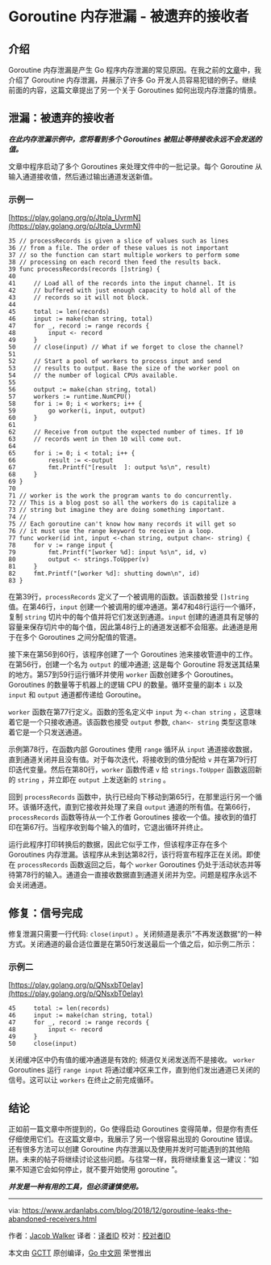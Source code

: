 # Goroutine 内存泄漏 - 被遗弃的接收者

## 介绍

Goroutine 内存泄漏是产生 Go 程序内存泄漏的常见原因。在我之前的[文章](https://www.ardanlabs.com/blog/2018/11/goroutine-leaks-the-forgotten-sender.html)中，我介绍了 Goroutine  内存泄漏，并展示了许多 Go 开发人员容易犯错的例子。继续前面的内容，这篇文章提出了另一个关于 Goroutines 如何出现内存泄露的情景。

## 泄漏：被遗弃的接收者

***在此内存泄漏示例中，您将看到多个 Goroutines 被阻止等待接收永远不会发送的值。***

文章中程序启动了多个 Goroutines 来处理文件中的一批记录。每个 Goroutine 从输入通道接收值，然后通过输出通道发送新值。

### 示例一

[https://play.golang.org/p/Jtpla_UvrmN](https://play.golang.org/p/Jtpla_UvrmN)

```golang
35 // processRecords is given a slice of values such as lines
36 // from a file. The order of these values is not important
37 // so the function can start multiple workers to perform some
38 // processing on each record then feed the results back.
39 func processRecords(records []string) {
40
41     // Load all of the records into the input channel. It is
42     // buffered with just enough capacity to hold all of the
43     // records so it will not block.
44
45     total := len(records)
46     input := make(chan string, total)
47     for _, record := range records {
48         input <- record
49     }
50     // close(input) // What if we forget to close the channel?
51
52     // Start a pool of workers to process input and send
53     // results to output. Base the size of the worker pool on
54     // the number of logical CPUs available.
55
56     output := make(chan string, total)
57     workers := runtime.NumCPU()
58     for i := 0; i < workers; i++ {
59         go worker(i, input, output)
60     }
61
62     // Receive from output the expected number of times. If 10
63     // records went in then 10 will come out.
64
65     for i := 0; i < total; i++ {
66         result := <-output
67         fmt.Printf("[result  ]: output %s\n", result)
68     }
69 }
70
71 // worker is the work the program wants to do concurrently.
72 // This is a blog post so all the workers do is capitalize a
73 // string but imagine they are doing something important.
74 //
75 // Each goroutine can't know how many records it will get so
76 // it must use the range keyword to receive in a loop.
77 func worker(id int, input <-chan string, output chan<- string) {
78     for v := range input {
79         fmt.Printf("[worker %d]: input %s\n", id, v)
80         output <- strings.ToUpper(v)
81     }
82     fmt.Printf("[worker %d]: shutting down\n", id)
83 }
```

在第39行，`processRecords` 定义了一个被调用的函数。该函数接受 `[]string` 值。在第46行，`input` 创建一个被调用的缓冲通道。第47和48行运行一个循环，复制 `string` 切片中的每个值并将它们发送到通道。`input` 创建的通道具有足够的容量来保存切片中的每个值，因此第48行上的通道发送都不会阻塞。此通道是用于在多个 Goroutines 之间分配值的管道。

接下来在第56到60行，该程序创建了一个 Goroutines 池来接收管道中的工作。在第56行，创建一个名为 `output` 的缓冲通道; 这是每个 Goroutine 将发送其结果的地方。第57到59行运行循环并使用 `worker` 函数创建多个 Goroutines。 Goroutines 的数量等于机器上的逻辑 CPU 的数量。循环变量的副本 `i` 以及 `input` 和 `output` 通道都传递给 Goroutine。

`worker` 函数在第77行定义。函数的签名定义中 `input` 为 `<-chan string` ，这意味着它是一个只接收通道。该函数也接受 `output` 参数, `chan<- string` 类型这意味着它是一个只发送通道。

示例第78行，在函数内部 Goroutines 使用 `range` 循环从 `input` 通道接收数据，直到通道关闭并且没有值。对于每次迭代，将接收到的值分配给 `v` 并在第79行打印迭代变量。然后在第80行，`worker` 函数传递 `v` 给 `strings.ToUpper` 函数返回新的 `string` ，并立即在 `output` 上发送新的 `string` 。

回到 `processRecords` 函数中，执行已经向下移动到第65行，在那里运行另一个循环。该循环迭代，直到它接收并处理了来自 `output` 通道的所有值。在第66行， `processRecords` 函数等待从一个工作者 Goroutines 接收一个值。接收到的值打印在第67行。当程序收到每个输入的值时，它退出循环并终止。

运行此程序打印转换后的数据，因此它似乎工作，但该程序正存在多个 Goroutines 内存泄漏。该程序从未到达第82行，该行将宣布程序正在关闭。即使在 `processRecords` 函数返回之后，每个 `worker` Goroutines 仍处于活动状态并等待第78行的输入。通道会一直接收数据直到通道关闭并为空。问题是程序永远不会关闭通道。

## 修复：信号完成

修复泄漏只需要一行代码: `close(input)` 。关闭频道是表示”不再发送数据“的一种方式。关闭通道的最合适位置是在第50行发送最后一个值之后，如示例二所示：

### 示例二

[https://play.golang.org/p/QNsxbT0eIay](https://play.golang.org/p/QNsxbT0eIay)

```golang
45     total := len(records)
46     input := make(chan string, total)
47     for _, record := range records {
48         input <- record
49     }
50     close(input)
```

关闭缓冲区中仍有值的缓冲通道是有效的; 频道仅关闭发送而不是接收。 `worker` Goroutines 运行 `range input` 将通过缓冲区来工作，直到他们发出通道已关闭的信号。这可以让 `workers` 在终止之前完成循环。

## 结论

正如前一篇文章中所提到的，Go 使得启动 Goroutines 变得简单，但是你有责任仔细使用它们。在这篇文章中，我展示了另一个很容易出现的 Goroutine 错误。还有很多方法可以创建 Goroutine 内存泄漏以及使用并发时可能遇到的其他陷阱。未来的帖子将继续讨论这些问题。与往常一样，我将继续重复这一建议：“如果不知道它会如何停止，就不要开始使用 goroutine ”。

***并发是一种有用的工具，但必须谨慎使用。***

---

via: <https://www.ardanlabs.com/blog/2018/12/goroutine-leaks-the-abandoned-receivers.html>

作者：[Jacob Walker](https://github.com/jcbwlkr)
译者：[译者ID](https://github.com/译者ID)
校对：[校对者ID](https://github.com/校对者ID)

本文由 [GCTT](https://github.com/studygolang/GCTT) 原创编译，[Go 中文网](https://studygolang.com/) 荣誉推出

